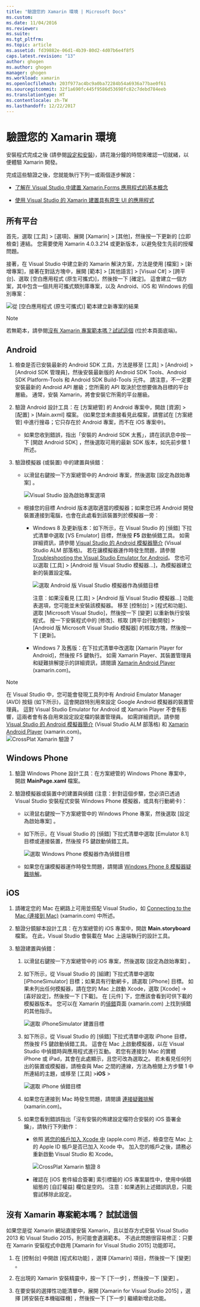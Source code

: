 ```yaml
---
title: "驗證您的 Xamarin 環境 | Microsoft Docs"
ms.custom: 
ms.date: 11/04/2016
ms.reviewer: 
ms.suite: 
ms.tgt_pltfrm: 
ms.topic: article
ms.assetid: fd39882e-06d1-4b39-80d2-4d07b6e4f8f5
caps.latest.revision: "13"
author: ghogen
ms.author: ghogen
manager: ghogen
ms.workload: xamarin
ms.openlocfilehash: 203f977ac4bc9a0ba72284b54a6936a77bae0f61
ms.sourcegitcommit: 32f1a690fc445f9586d53698fc82c7debd784eeb
ms.translationtype: HT
ms.contentlocale: zh-TW
ms.lasthandoff: 12/22/2017
---
```

# <a name="verify-your-xamarin-environment"></a>驗證您的 Xamarin 環境
安裝程式完成之後 (請參閱[設定和安裝](../cross-platform/setup-and-install.md))，請花幾分鐘的時間來確認一切就緒，以便體驗 Xamarin 開發。  
  
 完成這些驗證之後，您就能執行下列一或兩個逐步解說：  
  
-   [了解在 Visual Studio 中建置 Xamarin.Forms 應用程式的基本概念](../cross-platform/learn-app-building-basics-with-xamarin-forms-in-visual-studio.md)  
  
-   [使用 Visual Studio 的 Xamarin 建置具有原生 UI 的應用程式](../cross-platform/build-apps-with-native-ui-using-xamarin-in-visual-studio.md)  
  
## <a name="all-platforms"></a>所有平台  
 首先，選取 [工具] > [選項]、展開 [Xamarin] > [其他]，然後按一下更新的 [立即檢查] 連結。 您需要使用 Xamarin 4.0.3.214 或更新版本，以避免發生先前的授權問題。  
  
 接著，在 Visual Studio 中建立新的 Xamarin 解決方案，方法是使用 [檔案] > [新增專案]，接著在對話方塊中，展開 [範本] > [其他語言] > [Visual C#] > [跨平台]、選取 [空白應用程式 (原生可攜式)]，然後按一下 [確定]。 這會建立一個方案，其中包含一個共用可攜式類別庫專案，以及 Android、iOS 和 Windows 的個別專案：  
  
 ![從 [空白應用程式 &#40;原生可攜式&#41;] 範本建立新專案的結果](../cross-platform/media/crossplat-xamarin-verify-1.png "CrossPlat Xamarin 驗證 1")  
  
> [!NOTE]
>  若無範本，請參閱[沒有 Xamarin 專案範本嗎？試試這個](#missing) (位於本頁面底端)。  
  
## <a name="android"></a>Android  
  
1. 檢查是否已安裝最新的 Android SDK 工具，方法是移至 [工具] > [Android] > [Android SDK 管理員]，然後安裝最新版的 Android SDK Tools、Android SDK Platform-Tools 和 Android SDK Build-Tools 元件。 請注意，不一定要安裝最新的 Android API 層級；您所需的 API 取決於您想要做為目標的平台層級。 通常，安裝 Xamarin，將會安裝它所需的平台層級。  

2.  驗證 Android 設計工具：在 [方案總管] 的 Android 專案中，開啟 [資源] > [配置] > [Main.axml] 檔案。 (如果您並未直接看見此檔案，請嘗試在 [方案總管] 中進行搜尋；它只存在於 Android 專案，而不在 iOS 專案中)。  
  
    - 如果您收到錯誤，指出「安裝的 Android SDK 太舊」，請在該訊息中按一下 [開啟 Android SDK] ，然後選取可用的最新 SDK 版本，如先前步驟 1 所述。 
  
3.  驗證模擬器 (或裝置) 中的建置與偵錯：  
  
    -   以滑鼠右鍵按一下方案總管中的 Android 專案，然後選取 [設定為啟始專案] 。  
  
         ![Visual Studio 設為啟始專案選項](../cross-platform/media/crossplat-xamarin-verify-2.png "CrossPlat Xamarin 驗證 2")  
  
    -   根據您的目標 Android 版本選取適當的模擬器；如果您已將 Android 開發裝置連接到電腦，也會在此處看到該裝置列於模擬器一旁：  
  
        -   Windows 8 及更新版本：如下所示，在 Visual Studio 的 [偵錯] 下拉式清單中選取 [VS Emulator] 目標，然後按 **F5** 啟動偵錯工具。 如需詳細資訊，請參閱 [Visual Studio 的 Android 模擬器簡介](http://blogs.msdn.com/b/visualstudioalm/archive/2014/11/12/introducing-visual-studio-s-emulator-for-android.aspx) (Visual Studio ALM 部落格)。 若在讓模擬器運作時發生問題，請參閱 [Troubleshooting the Visual Studio Emulator for Android](../cross-platform/troubleshooting-the-visual-studio-emulator-for-android.md)。 您也可以選取 [工具] > [Android 版 Visual Studio 模擬器...]，為模擬器建立新的裝置設定檔。  
  
             ![選取 Android 版 Visual Studio 模擬器作為偵錯目標](../cross-platform/media/crossplat-xamarin-verify-3.png "CrossPlat Xamarin 驗證 3")  
  
             注意︰如果沒看見 [工具] > [Android 版 Visual Studio 模擬器...] 功能表選項，您可能並未安裝該模擬器。 移至 [控制台] > [程式和功能]、選取 [Microsoft Visual Studio]，然後按一下 [變更] 以重新執行安裝程式。 按一下安裝程式中的 [修改]、核取 [跨平台行動開發] > [Android 版 Microsoft Visual Studio 模擬器] 的核取方塊，然後按一下 [更新]。  
  
        -   Windows 7 及舊版：在下拉式清單中改選取 [Xamarin Player for Android]，然後按 F5 鍵執行。 如需 Xamarin Player、其裝置管理員和疑難排解提示的詳細資訊，請閱讀 [Xamarin Android Player](http://developer.xamarin.com/guides/android/getting_started/installation/android-player/) (xamarin.com)。  
  
> [!NOTE]
>  在 Visual Studio 中，您可能會發現工具列中有 Android Emulator Manager (AVD) 按鈕 (如下所示)，這會開啟特別用來設定 Google Android 模擬器的裝置管理員。  這對 Visual Studio Emulator for Android 或 Xamarin Player 不會有影響，這兩者會有各自用來設定設定檔的裝置管理員。  如需詳細資訊，請參閱 [Visual Studio 的 Android 模擬器簡介](http://blogs.msdn.com/b/visualstudioalm/archive/2014/11/12/introducing-visual-studio-s-emulator-for-android.aspx) (Visual Studio ALM 部落格) 和 [Xamarin Android Player](http://developer.xamarin.com/guides/android/getting_started/installation/android-player/) (xamarin.com)。  
> ![CrossPlat Xamarin 驗證 7](../cross-platform/media/crossplat-xamarin-verify-7.png "CrossPlat Xamarin 驗證 7")  
  
## <a name="windows-phone"></a>Windows Phone  
  
1.  驗證 Windows Phone 設計工具：在方案總管的 Windows Phone 專案中，開啟 **MainPage.xaml** 檔案。  
  
2.  驗證模擬器或裝置中的建置與偵錯 (注意：針對這個步驟，您必須已透過 Visual Studio 安裝程式安裝 Windows Phone 模擬器，或具有行動網卡)：  
  
    -   以滑鼠右鍵按一下方案總管中的 Windows Phone 專案，然後選取 [設定為啟始專案] 。  
  
    -   如下所示，在 Visual Studio 的 [偵錯] 下拉式清單中選取 [Emulator 8.1] 目標或連接裝置，然後按 F5 鍵啟動偵錯工具。  
  
         ![選取 Windows Phone 模擬器作為偵錯目標](../cross-platform/media/crossplat-xamarin-verify-4.png "CrossPlat Xamarin 驗證 4")  
  
    -   如果您在讓模擬器運作時發生問題，請閱讀 [Windows Phone 8 模擬器疑難排解](https://msdn.microsoft.com/library/windows/apps/jj681694.aspx)。  
  
## <a name="ios"></a>iOS  
  
1.  請確定您的 Mac 在網路上可用並搭配 Visual Studio，如 [Connecting to the Mac (連接到 Mac)](http://developer.xamarin.com/guides/ios/getting_started/installation/windows/xamarin-mac-agent/) (xamarin.com) 中所述。  
  
2.  驗證分鏡腳本設計工具：在方案總管的 iOS 專案中，開啟 **Main.storyboard** 檔案。 在此，Visual Studio 會裝載在 Mac 上遠端執行的設計工具。  
  
3.  驗證建置與偵錯：  
  
    1.  以滑鼠右鍵按一下方案總管中的 iOS 專案，然後選取 [設定為啟始專案] 。  
  
    2.  如下所示，從 Visual Studio 的 [組建] 下拉式清單中選取 [iPhoneSimulator] 目標；如果具有行動網卡，請選取 [iPhone] 目標。 如果未列出任何模擬器，請在您的 Mac 上啟動 Xcode，選取 [Xcode] -> [喜好設定]，然後按一下 [下載]。 在 [元件]  下，您應該會看到可供下載的模擬器版本。 您可以在 Xamarin 的[偵錯](https://developer.xamarin.com/guides/ios/deployment,_testing,_and_metrics/debugging_in_xamarin_ios/#Debugging_on_the_Simulator)頁面 (xamarin.com) 上找到偵錯的其他指示。  
  
         ![選取 iPhoneSimulator 建置目標](../cross-platform/media/crossplat-xamarin-verify-5.png "CrossPlat Xamarin 驗證 5")  
  
    3.  如下所示，從 Visual Studio 的 [偵錯] 下拉式清單中選取 iPhone 目標，然後按 F5 鍵啟動偵錯工具。 這會在 Mac 上啟動模擬器，以在 Visual Studio 中偵錯時與應用程式進行互動。 若您有連接到 Mac 的實體 iPhone 或 iPad，其會在此處顯示，且您可改為選取之。 若未看見任何列出的裝置或模擬器，請檢查與 Mac 之間的連線，方法為檢閱上方步驟 1 中所連結的主題，或移至 [工具]  >**iOS** >  
  
         ![選取 iPhone 偵錯目標](../cross-platform/media/crossplat-xamarin-verify-6.png "CrossPlat Xamarin 驗證 6")  
  
    4.  如果您在連接到 Mac 時發生問題，請閱讀 [連接疑難排解](http://developer.xamarin.com/guides/ios/getting_started/installation/windows/xamarin-mac-agent/xma-troubleshooting/) (xamarin.com)。  
  
    5.  如果您看到錯誤指出「沒有安裝的佈建設定檔符合安裝的 iOS 簽署金鑰」，請執行下列動作：  
  
        -   依照 [將您的帳戶加入 Xcode 中](https://developer.apple.com/library/content/documentation/IDEs/Conceptual/AppStoreDistributionTutorial/AddingYourAccounttoXcode/AddingYourAccounttoXcode.html#//apple_ref/doc/uid/TP40013839-CH40-SW1) (apple.com) 所述，檢查您在 Mac 上的 Apple ID 帳戶是否已加入 Xcode 中。  加入您的帳戶之後，請務必重新啟動 Visual Studio 和 Xcode。  
  
             ![CrossPlat Xamarin 驗證 8](../cross-platform/media/crossplat-xamarin-verify-8.png "CrossPlat Xamarin 驗證 8")  
  
        -   確認在 [iOS 套件組合簽署] 索引標籤的 iOS 專案屬性中，使用中偵錯組態的 [自訂權益] 欄位是空的。  注意：如果遇到上述錯誤訊息，只能嘗試移除此設定。  
  
##  <a name="missing"></a> 沒有 Xamarin 專案範本嗎？ 試試這個  
 如果您是從 Xamarin 網站直接安裝 Xamarin，且以並存方式安裝 Visual Studio 2013 和 Visual Studio 2015，則可能會遺漏範本。 不過此問題很容易修正：只要在 Xamarin 安裝程式中啟用 [Xamarin for Visual Studio 2015] 功能即可。  
  
1.  在 [控制台] 中開啟 [程式和功能] ，選擇 [Xamarin]  項目，然後按一下 [變更] 。  
  
2.  在出現的 Xamarin 安裝精靈中，按一下 [下一步]  ，然後按一下 [變更] 。  
  
3.  在要安裝的選擇性功能清單中，展開 [Xamarin for Visual Studio 2015] ，選擇 [將安裝在本機磁碟機] ，然後按一下 [下一步]  繼續新增此功能。